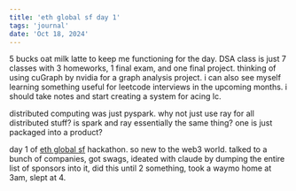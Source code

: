 ```yaml
---
title: 'eth global sf day 1'
tags: 'journal'
date: 'Oct 18, 2024'
---
```


5 bucks oat milk latte to keep me functioning for the day. DSA class is just 7 classes with 3 homeworks, 1 final exam, and one final project. thinking of using cuGraph by nvidia for a graph analysis project. i can also see myself learning something useful for leetcode interviews in the upcoming months. i should take notes and start creating a system for acing lc.

distributed computing was just pyspark. why not just use ray for all distributed stuff? is spark and ray essentially the same thing? one is just packaged into a product?

day 1 of [eth global sf](https://ethglobal.com/events/sanfrancisco2024#venue) hackathon. so new to the web3 world. talked to a bunch of companies, got swags, ideated with claude by dumping the entire list of sponsors into it, did this until 2 something, took a waymo home at 3am, slept at 4.
